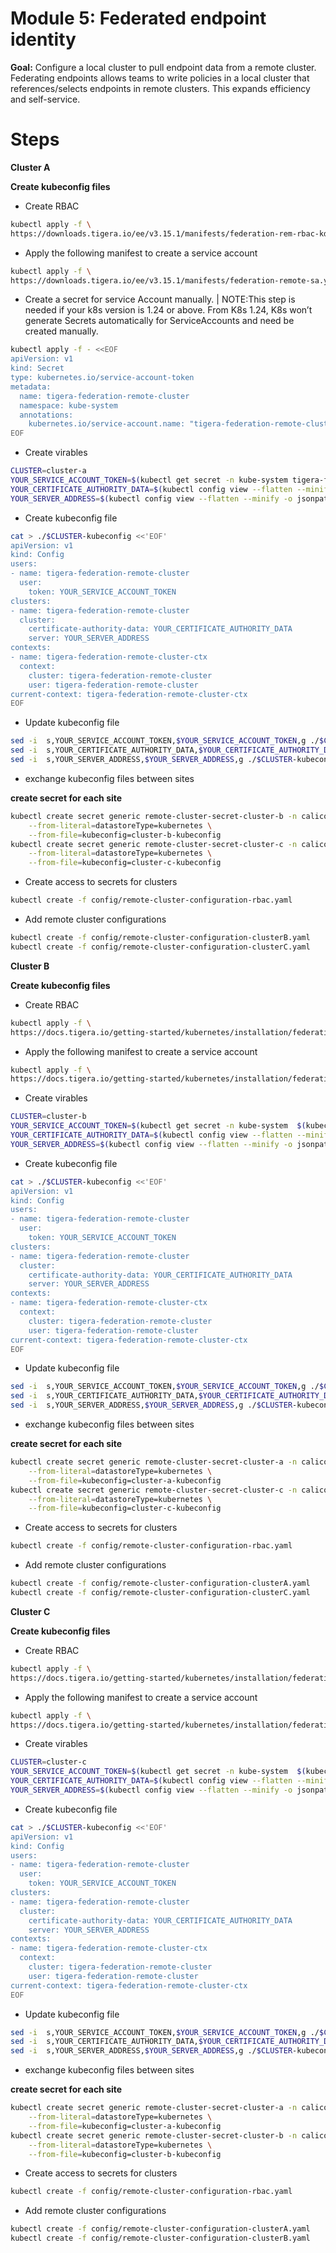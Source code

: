 # Module 5: Federated endpoint identity

**Goal:** 
Configure a local cluster to pull endpoint data from a remote cluster. Federating endpoints allows teams to write policies in a local cluster that references/selects endpoints in remote clusters. This expands efficiency and self-service.

# Steps

**Cluster A**

**Create kubeconfig files**

- Create RBAC
```bash
kubectl apply -f \
https://downloads.tigera.io/ee/v3.15.1/manifests/federation-rem-rbac-kdd.yaml
```
- Apply the following manifest to create a service account
```bash
kubectl apply -f \
https://downloads.tigera.io/ee/v3.15.1/manifests/federation-remote-sa.yaml
```

- Create a secret for service Account manually.
| NOTE:This step is needed if your k8s version is 1.24 or above. From K8s 1.24, K8s won’t generate Secrets automatically for ServiceAccounts and need be created manually. 

```bash
kubectl apply -f - <<EOF
apiVersion: v1
kind: Secret
type: kubernetes.io/service-account-token
metadata:
  name: tigera-federation-remote-cluster
  namespace: kube-system
  annotations:
    kubernetes.io/service-account.name: "tigera-federation-remote-cluster"
EOF
```

- Create virables 
```bash
CLUSTER=cluster-a
YOUR_SERVICE_ACCOUNT_TOKEN=$(kubectl get secret -n kube-system tigera-federation-remote-cluster -o jsonpath='{.data.token}'|base64 --decode)
YOUR_CERTIFICATE_AUTHORITY_DATA=$(kubectl config view --flatten --minify -o jsonpath='{range .clusters[*]}{.cluster.certificate-authority-data}{"\n"}{end}')
YOUR_SERVER_ADDRESS=$(kubectl config view --flatten --minify -o jsonpath='{range .clusters[*]}{.cluster.server}{"\n"}{end}')
```
- Create kubeconfig file 
```bash
cat > ./$CLUSTER-kubeconfig <<'EOF'
apiVersion: v1
kind: Config
users:
- name: tigera-federation-remote-cluster
  user:
    token: YOUR_SERVICE_ACCOUNT_TOKEN
clusters:
- name: tigera-federation-remote-cluster
  cluster:
    certificate-authority-data: YOUR_CERTIFICATE_AUTHORITY_DATA
    server: YOUR_SERVER_ADDRESS
contexts:
- name: tigera-federation-remote-cluster-ctx
  context:
    cluster: tigera-federation-remote-cluster
    user: tigera-federation-remote-cluster
current-context: tigera-federation-remote-cluster-ctx
EOF
```
 
 - Update kubeconfig file 

```bash
sed -i  s,YOUR_SERVICE_ACCOUNT_TOKEN,$YOUR_SERVICE_ACCOUNT_TOKEN,g ./$CLUSTER-kubeconfig
sed -i  s,YOUR_CERTIFICATE_AUTHORITY_DATA,$YOUR_CERTIFICATE_AUTHORITY_DATA,g ./$CLUSTER-kubeconfig
sed -i  s,YOUR_SERVER_ADDRESS,$YOUR_SERVER_ADDRESS,g ./$CLUSTER-kubeconfig
```

- exchange kubeconfig files between sites 

**create secret for each site**
```bash
kubectl create secret generic remote-cluster-secret-cluster-b -n calico-system \
    --from-literal=datastoreType=kubernetes \
    --from-file=kubeconfig=cluster-b-kubeconfig
kubectl create secret generic remote-cluster-secret-cluster-c -n calico-system \
    --from-literal=datastoreType=kubernetes \
    --from-file=kubeconfig=cluster-c-kubeconfig
```

- Create access to secrets for clusters
```bash
kubectl create -f config/remote-cluster-configuration-rbac.yaml
```
-  Add remote cluster configurations
```bash
kubectl create -f config/remote-cluster-configuration-clusterB.yaml
kubectl create -f config/remote-cluster-configuration-clusterC.yaml
```

**Cluster B**

**Create kubeconfig files**

- Create RBAC
```bash
kubectl apply -f \
https://docs.tigera.io/getting-started/kubernetes/installation/federation-rem-rbac-kdd.yaml
```
- Apply the following manifest to create a service account
```bash
kubectl apply -f \
https://docs.tigera.io/getting-started/kubernetes/installation/federation-remote-sa.yaml
```
- Create virables 
```bash
CLUSTER=cluster-b
YOUR_SERVICE_ACCOUNT_TOKEN=$(kubectl get secret -n kube-system  $(kubectl get sa -n kube-system tigera-federation-remote-cluster -o jsonpath='{range .secrets[*]}{.name}{"\n"}{end}' | grep token) -o go-template='{{.data.token|base64decode}}')
YOUR_CERTIFICATE_AUTHORITY_DATA=$(kubectl config view --flatten --minify -o jsonpath='{range .clusters[*]}{.cluster.certificate-authority-data}{"\n"}{end}')
YOUR_SERVER_ADDRESS=$(kubectl config view --flatten --minify -o jsonpath='{range .clusters[*]}{.cluster.server}{"\n"}{end}')
```
- Create kubeconfig file 
```bash
cat > ./$CLUSTER-kubeconfig <<'EOF'
apiVersion: v1
kind: Config
users:
- name: tigera-federation-remote-cluster
  user:
    token: YOUR_SERVICE_ACCOUNT_TOKEN
clusters:
- name: tigera-federation-remote-cluster
  cluster:
    certificate-authority-data: YOUR_CERTIFICATE_AUTHORITY_DATA
    server: YOUR_SERVER_ADDRESS
contexts:
- name: tigera-federation-remote-cluster-ctx
  context:
    cluster: tigera-federation-remote-cluster
    user: tigera-federation-remote-cluster
current-context: tigera-federation-remote-cluster-ctx
EOF
```
 
 - Update kubeconfig file 

```bash
sed -i  s,YOUR_SERVICE_ACCOUNT_TOKEN,$YOUR_SERVICE_ACCOUNT_TOKEN,g ./$CLUSTER-kubeconfig
sed -i  s,YOUR_CERTIFICATE_AUTHORITY_DATA,$YOUR_CERTIFICATE_AUTHORITY_DATA,g ./$CLUSTER-kubeconfig
sed -i  s,YOUR_SERVER_ADDRESS,$YOUR_SERVER_ADDRESS,g ./$CLUSTER-kubeconfig
```

- exchange kubeconfig files between sites 

**create secret for each site**
```bash
kubectl create secret generic remote-cluster-secret-cluster-a -n calico-system \
    --from-literal=datastoreType=kubernetes \
    --from-file=kubeconfig=cluster-a-kubeconfig
kubectl create secret generic remote-cluster-secret-cluster-c -n calico-system \
    --from-literal=datastoreType=kubernetes \
    --from-file=kubeconfig=cluster-c-kubeconfig
```

- Create access to secrets for clusters
```bash
kubectl create -f config/remote-cluster-configuration-rbac.yaml
```
-  Add remote cluster configurations
```bash
kubectl create -f config/remote-cluster-configuration-clusterA.yaml
kubectl create -f config/remote-cluster-configuration-clusterC.yaml
```

**Cluster C**

**Create kubeconfig files**

- Create RBAC
```bash
kubectl apply -f \
https://docs.tigera.io/getting-started/kubernetes/installation/federation-rem-rbac-kdd.yaml
```
- Apply the following manifest to create a service account
```bash
kubectl apply -f \
https://docs.tigera.io/getting-started/kubernetes/installation/federation-remote-sa.yaml
```
- Create virables 
```bash
CLUSTER=cluster-c
YOUR_SERVICE_ACCOUNT_TOKEN=$(kubectl get secret -n kube-system  $(kubectl get sa -n kube-system tigera-federation-remote-cluster -o jsonpath='{range .secrets[*]}{.name}{"\n"}{end}' | grep token) -o go-template='{{.data.token|base64decode}}')
YOUR_CERTIFICATE_AUTHORITY_DATA=$(kubectl config view --flatten --minify -o jsonpath='{range .clusters[*]}{.cluster.certificate-authority-data}{"\n"}{end}')
YOUR_SERVER_ADDRESS=$(kubectl config view --flatten --minify -o jsonpath='{range .clusters[*]}{.cluster.server}{"\n"}{end}')
```
- Create kubeconfig file 
```bash
cat > ./$CLUSTER-kubeconfig <<'EOF'
apiVersion: v1
kind: Config
users:
- name: tigera-federation-remote-cluster
  user:
    token: YOUR_SERVICE_ACCOUNT_TOKEN
clusters:
- name: tigera-federation-remote-cluster
  cluster:
    certificate-authority-data: YOUR_CERTIFICATE_AUTHORITY_DATA
    server: YOUR_SERVER_ADDRESS
contexts:
- name: tigera-federation-remote-cluster-ctx
  context:
    cluster: tigera-federation-remote-cluster
    user: tigera-federation-remote-cluster
current-context: tigera-federation-remote-cluster-ctx
EOF
```
 
 - Update kubeconfig file 

```bash
sed -i  s,YOUR_SERVICE_ACCOUNT_TOKEN,$YOUR_SERVICE_ACCOUNT_TOKEN,g ./$CLUSTER-kubeconfig
sed -i  s,YOUR_CERTIFICATE_AUTHORITY_DATA,$YOUR_CERTIFICATE_AUTHORITY_DATA,g ./$CLUSTER-kubeconfig
sed -i  s,YOUR_SERVER_ADDRESS,$YOUR_SERVER_ADDRESS,g ./$CLUSTER-kubeconfig
```

- exchange kubeconfig files between sites 

**create secret for each site**
```bash
kubectl create secret generic remote-cluster-secret-cluster-a -n calico-system \
    --from-literal=datastoreType=kubernetes \
    --from-file=kubeconfig=cluster-a-kubeconfig
kubectl create secret generic remote-cluster-secret-cluster-b -n calico-system \
    --from-literal=datastoreType=kubernetes \
    --from-file=kubeconfig=cluster-b-kubeconfig
```

- Create access to secrets for clusters
```bash
kubectl create -f config/remote-cluster-configuration-rbac.yaml
```
-  Add remote cluster configurations
```bash
kubectl create -f config/remote-cluster-configuration-clusterA.yaml
kubectl create -f config/remote-cluster-configuration-clusterB.yaml
```


